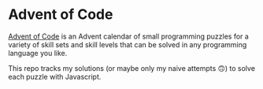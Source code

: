 # Advent of Code

[Advent of Code](https://adventofcode.com/) is an Advent calendar of small programming puzzles for a variety of skill sets and skill levels that can be solved in any programming language you like.

This repo tracks my solutions (or maybe only my naive attempts :upside_down_face:) to solve each puzzle with Javascript.
